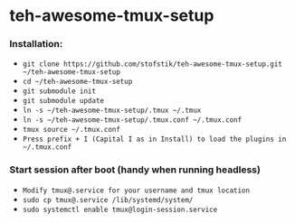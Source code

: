 # teh-awesome-tmux-setup

### Installation:

- ```git clone https://github.com/stofstik/teh-awesome-tmux-setup.git ~/teh-awesome-tmux-setup```
- ```cd ~/teh-awesome-tmux-setup```
- ```git submodule init```
- ```git submodule update```
- ```ln -s ~/teh-awesome-tmux-setup/.tmux ~/.tmux```
- ```ln -s ~/teh-awesome-tmux-setup/.tmux.conf ~/.tmux.conf```
- ```tmux source ~/.tmux.conf```
- ```Press prefix + I (Capital I as in Install) to load the plugins in ~/.tmux.conf```

### Start session after boot (handy when running headless)
- ```Modify tmux@.service for your username and tmux location```
- ```sudo cp tmux@.service /lib/systemd/system/```
- ```sudo systemctl enable tmux@login-session.service```
